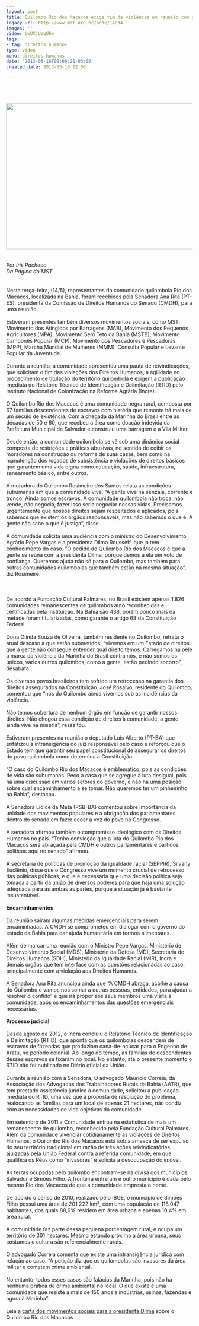 ```yaml
---
layout: post
title: Quilombo Rio dos Macacos exige fim da violência em reunião com parlamentares
legacy_url: http://www.mst.org.br/node/14834
images: ''
video: bwUXjUzqU6w
tags:
- tag: direitos humanos
type: video
menu: direitos humanos
date: '2013-05-16T09:06:21-03:00'
created_date: 2013-05-16 12:00

---
```

<p>&nbsp;</p><div><em><br></em></div><div><img src="http://www.mst.org.br/sites/default/files/rio macacos1.jpg" alt="" height="394" width="655"></div><div>&nbsp;</div><div><div>&nbsp;</div><div><em>Por Iris Pacheco</em></div><div><em>Da Página do MST</em></div><div>&nbsp;</div></div><div>&nbsp;</div><div>Nesta terça-feira, (14/5), representantes da comunidade quilombola Rio dos Macacos, localizada na Bahia, foram recebidos pela Senadora Ana Rita (PT-ES), presidenta da Comissão de Direitos Humanos do Senado (CMDH), para uma reunião.&nbsp;</div><div>&nbsp;</div><div>Estiveram presentes também diversos movimentos sociais, como MST, Movimento dos Atingidos por Barragens (MAB), Movimento dos Pequenos Agricultores (MPA), Movimento Sem Teto da Bahia (MSTB), Movimento Camponês Popular (MCP), Movimento dos Pescadores e Pescadoras (MPP), Marcha Mundial de Mulheres (MMM),&nbsp;Consulta Popular e Levante Popular da Juventude.</div><div>&nbsp;</div><div>Durante a reunião, a comunidade apresentou uma pauta de reivindicações, que solicitam o fim das violações dos Direitos Humanos, a agilidade no procedimento de titulação do território quilombola e exigem a publicação imediata do Relatório Técnico de Identificação e Delimitação (RTID) pelo Instituto Nacional de Colonização na Reforma Agrária (Incra).</div><div>&nbsp;</div><div>O Quilombo Rio dos Macacos é uma comunidade negra rural, composta por 67 famílias descendentes de escravos com história que remonta há mais de um século de existência. Com a chegada da Marinha do Brasil entre as décadas de 50 e 60, que recebeu a área como doação indevida da Prefeitura Municipal de Salvador e construiu uma barragem e a Vila Militar.</div><div>&nbsp;</div><div>Desde então, a comunidade quilombola se vê sob uma dinâmica social composta de restrições e práticas abusivas, no sentido de coibir os moradores na construção ou reforma de suas casas, bem como na manutenção dos roçados de subsistência e violações de direitos básicos que garantem uma vida digna como educação, saúde, infraestrutura, saneamento básico, entre outros.</div><div>&nbsp;</div><div>A moradora do Quilombo Rosimeire dos Santos relata as condições subumanas em que a comunidade vive. “A gente vive na senzala, corrente e tronco. Ainda somos escravos. A&nbsp;comunidade quilombola não troca, não vende, não negocia, fazer isso seria negociar nossas vidas. Precisamos urgentemente que nossos direitos sejam respeitados e aplicados, pois sabemos que existem os órgãos responsáveis, mas não sabemos o que é. A gente não sabe o que é justiça”, disse.</div><div>&nbsp;</div><div>A comunidade solicita uma audiência com o ministro do Desenvolvimento Agrário Pepe Vargas e a presidenta Dilma Rousseff, que já tem conhecimento do caso. “O pedido do Quilombo Rio dos Macacos é que a gente se reúna com a presidenta Dilma, porque demos a ela um voto de confiança. Queremos ajuda não só para o Quilombo, mas também para outras comunidades quilombolas que também estão na mesma situação”, diz Rosimeire.</div><div><br><object data="http://www.youtube.com/v/bwUXjUzqU6w" type="application/x-shockwave-flash" height="500" width="600"><param name="data" value="http://www.youtube.com/v/bwUXjUzqU6w"><param name="src" value="http://www.youtube.com/v/bwUXjUzqU6w"></object>&nbsp;</div><div><br>De acordo a Fundação Cultural Palmares, no Brasil existem apenas 1.826 comunidades remanescentes de quilombos auto reconhecidas e certificadas pela instituição. Na Bahia são 438, porém pouco mais da metade foram titularizadas, como garante o artigo 68 da Constituição Federal.</div><div>&nbsp;</div><div>Dona Olinda Souza de Oliveira, também residente no Quilombo, retrata o atual descaso a que estão submetidos, “vivemos em um Estado de direitos que a gente não consegue entender qual direito temos. Carregamos na pele a marca da violência da Marinha do Brasil contra nós, e não somos os únicos, vários outros quilombos, como a gente, estão pedindo socorro”, desabafa.</div><div>&nbsp;</div><div>Os diversos povos brasileiros tem sofrido um retrocesso na garantia dos direitos assegurados na Constituição. José Rosalvo, residente do Quilombo, comentou que “nós do Quilombo ainda vivemos sob as incidências da violência.</div><div>&nbsp;</div><div>Não temos cobertura de nenhum órgão em função de garantir nossos direitos. Não chegou essa condição de direitos à comunidade, a gente ainda vive na miséria”, ressaltou.</div><div>&nbsp;</div><div>Estiveram presentes na reunião o deputado Luís Alberto (PT-BA) que enfatizou a intransigência do juíz responsável pelo caso e reforçou que o Estado tem que garantir seu papel constitucional de assegurar os direitos do povo quilombola como determina a Constituição.</div><div>&nbsp;</div><div>“O caso do Quilombo Rio dos Macacos é emblemático, pois as condições de vida são subumanas. Peço à casa que se agregue à luta desigual, pois há uma discussão em vários setores do governo, e não há uma posição sobre qual encaminhamento a se tomar. Não queremos ter um pinheirinho na Bahia”, destacou.</div><div>&nbsp;</div><div>A Senadora Lídice da Mata (PSB-BA) comentou sobre importância da unidade dos movimentos populares e a obrigação dos parlamentares dentro do senado em fazer ecoar a voz do povo no Congresso.</div><div>&nbsp;</div><div>A senadora afirmou também o compromisso ideológico com os Direitos Humanos no país. “Tenho convicção que a luta do Quilombo Rio dos Macacos será abraçada pela CMDH e outros parlamentares e partidos políticos aqui no senado” afirmou.</div><div>&nbsp;</div><div>A secretária de políticas de promoção da igualdade racial (SEPPIR), Silvany Euclênio, disse que o Congresso vive um momento crucial de retrocesso das políticas públicas, e que é necessária que uma decisão política seja tomada a partir da união de diversos poderes para que haja uma solução adequada para as ambas as partes, porque a situação já é bastante insustentável.</div><div>&nbsp;</div><div><strong>Encaminhamentos</strong></div><div>&nbsp;</div><div>Da reunião saíram algumas medidas emergenciais para serem encaminhadas. A CMDH se comprometeu em dialogar com o governo do estado da Bahia para dar ajuda humanitária em termos alimentares.</div><div>&nbsp;</div><div>Além de marcar uma reunião com o Ministro Pepe Vargas, Ministério de Desenvolvimento Social (MDS), Ministério da Defesa (MD), Secretaria de Direitos Humanos (SDH), Ministério da Igualdade Racial (MIR), Incra e demais órgãos que tem interface com as questões relacionadas ao caso, principalmente com a violação aos Direitos Humanos.</div><div>&nbsp;</div><div>A Senadora Ana Rita anunciou ainda que “A CMDH abraça, acolhe a causa do Quilombo e vamos nos somar a outras pessoas, entidades, para ajudar a resolver o conflito” e que irá propor aos seus membros uma visita à comunidade, após os encaminhamentos das questões emergenciais necessárias.</div><div>&nbsp;</div><div><strong>Processo judicial</strong></div><div>&nbsp;</div><div>Desde agosto de 2012, o Incra concluiu o Relatório Técnico de Identificação e Delimitação (RTID), que aponta que os quilombolas descendem de escravos de fazendas que produziam cana-de-açúcar para o Engenho de Aratu, no período colonial. Ao longo do tempo, as famílias de descendentes desses escravos se fixaram no local. No entanto, até o presente momento o RTID não foi publicado no Diário oficial da União.</div><div>&nbsp;</div><div>Durante a reunião com a Senadora, O advogado Maurício Correia, da Associação dos Advogados dos Trabalhadores Rurais da Bahia (AATR), que tem prestado assistência jurídica à comunidade, solicitou a publicação imediata do RTID, uma vez que a proposta de resolução do problema, realocando as famílias para um local de apenas 21 hectares, não condiz com as necessidades de vida objetivas da comunidade.</div><div>&nbsp;</div><div>Em setembro de 2011 a Comunidade entrou na estatística de mais um remanescente de quilombo, reconhecido pela Fundação Cultural Palmares. Além da comunidade vivenciar cotidianamente as violações de Direitos Humanos, o Quilombo Rio dos Macacos está sob a ameaça de ser expulso do seu território tradicional em razão de três ações reivindicatórias ajuizadas pela União Federal contra a referida comunidade, em que qualifica os Réus como “invasores” e solicita a desocupação do imóvel.</div><div>&nbsp;</div><div>As terras ocupadas pelo quilombo encontram-se na divisa dos municípios Salvador e Simões Filho. A fronteira entre um e outro município é dada pelo mesmo Rio dos Macacos de que a comunidade empresta o nome.</div><div>&nbsp;</div><div>De acordo o censo de 2010, realizado pelo IBGE, o município de Simões Filho possui uma área de 201,222 km², com uma população de 118.047 habitantes, dos quais 88,6% residem em área urbana e apenas 10,4% em área rural.</div><div>&nbsp;</div><div>A comunidade faz parte dessa pequena porcentagem rural, e ocupa um território de 301 hectares. Mesmo estando próximo a área urbana, seus costumes e cultura são referencialmente rurais.</div><div>&nbsp;</div><div>O advogado Correia comenta que existe uma intransigência jurídica com relação ao caso. “A petição diz que os quilombolas são invasores da área militar e cometem crime ambiental.</div><div>&nbsp;</div><div>No entanto, todos esses casos são falácias da Marinha, pois não há nenhuma prática de crime ambiental no local. O que existe é uma comunidade que resiste a mais de 150 anos a indústrias, usinas, fazendas e agora à Marinha”.<br><br></div><div>Leia a <a href="http://mst.org.br/sites/default/files/CARTA%20%C3%80%20PRESIDENTA%20DILMA%20SOBRE%20QUILOMBO.doc">carta dos movimentos sociais para a presidenta Dilma</a> sobre o Quilombo Rio dos Macacos<br><br><br></div>
